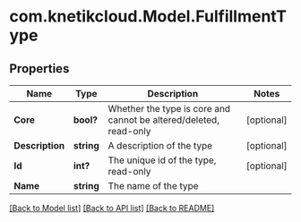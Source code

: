 # com.knetikcloud.Model.FulfillmentType
## Properties

Name | Type | Description | Notes
------------ | ------------- | ------------- | -------------
**Core** | **bool?** | Whether the type is core and cannot be altered/deleted, read-only | [optional] 
**Description** | **string** | A description of the type | [optional] 
**Id** | **int?** | The unique id of the type, read-only | [optional] 
**Name** | **string** | The name of the type | 

[[Back to Model list]](../README.md#documentation-for-models) [[Back to API list]](../README.md#documentation-for-api-endpoints) [[Back to README]](../README.md)

